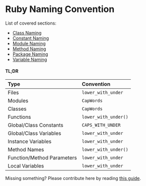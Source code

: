 # Ruby Naming Convention

List of covered sections:

* [Class Naming](../ruby/class-naming.md)
* [Constant Naming](../ruby/constant-naming.md)
* [Module Naming](../ruby/file-naming.md)
* [Method Naming](../ruby/method-naming.md)
* [Package Naming](../ruby/module-naming.md)
* [Variable Naming](../ruby/variable-naming.md)

#### TL;DR

| Type | Convention |
| :--- | :--- |
| Files | `lower_with_under` |  
| Modules | `CapWords`|
| Classes | `CapWords` |
| Functions | `lower_with_under()` |
| Global/Class Constants | `CAPS_WITH_UNDER` |
| Global/Class Variables | `lower_with_under` |
| Instance Variables | `lower_with_under` |
| Method Names | `lower_with_under()` |
| Function/Method Parameters | `lower_with_under` |
| Local Variables | `lower_with_under` |

Missing something? Please contribute here by reading [this guide](../docs/CONTRIBUTING.md).
